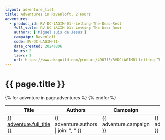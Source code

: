 ```yaml
---
layout: adventure_list
title: Adventures in Ravenloft, 2 Hours
adventures:
  - product_id: RV-DC-LAGIM-01--Letting-The-Dead-Rest
    full_title: RV-DC-LAGIM-01: Letting The Dead Rest
    authors: ['Miguel Luis de Jesus']
    campaign: Ravenloft
    code: RV-DC-LAGIM-01-
    date_created: 20240806
    hours: 2
    tiers: 1
    url: https://www.dmsguild.com/product/490715/RVDCLAGIM01-Letting-The-Dead-Rest?filters=0_0_100057_0_0_0_0_0
---
```


<h1 class="page-title">{{ page.title }}</h1>

<table class="adventure-table">
  <thead>
    <tr>
      <th>Title</th>
      <th>Authors</th>
      <th>Campaign</th>
      <th>Code</th>
      <th>Date</th>
      <th>Hours</th>
      <th>Tier</th>
    </tr>
  </thead>
  <tbody>
    {% for adventure in page.adventures %}
    <tr>
      <td><a href="{{ adventure.url }}">{{ adventure.full_title }}</a></td>
      <td>{{ adventure.authors | join: ", " }}</td>
      <td>{{ adventure.campaign }}</td>
      <td>{{ adventure.code }}</td>
      <td>{{ adventure.date_created }}</td>
      <td>{{ adventure.hours }}</td>
      <td>{{ adventure.tiers }}</td>
    </tr>
    {% endfor %}
  </tbody>
</table>
